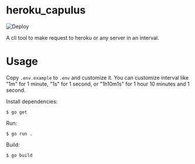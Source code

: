 # heroku_capulus

![Deploy](https://github.com/traperwaze/heroku_capulus/workflows/Deploy/badge.svg)

A cli tool to make request to heroku or any server in an interval.

# Usage

Copy `.env.example` to `.env` and customize it. You can customize interval like "1m" for 1 minute, "1s" for 1 second, or "1h10m1s" for 1 hour 10 minutes and 1 second.

Install dependencies:

```
$ go get
```

Run:

```
$ go run .
```

Build:

```
$ go build
```
